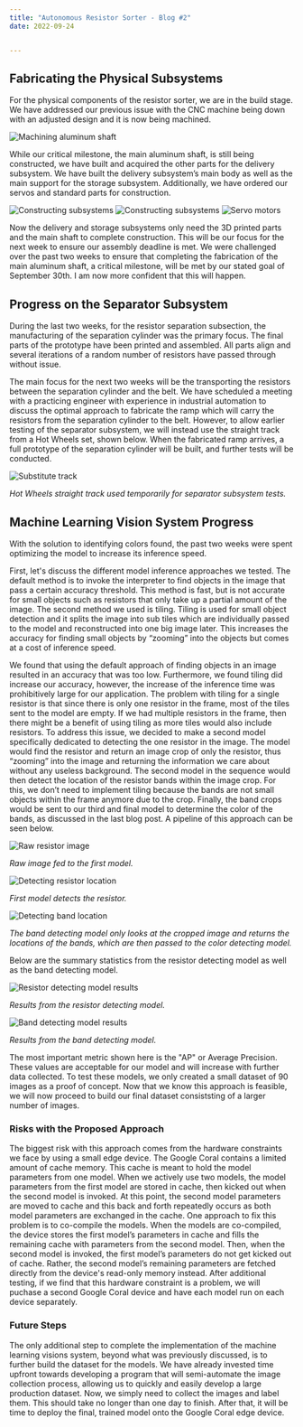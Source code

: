 ```yaml
---
title: "Autonomous Resistor Sorter - Blog #2"
date: 2022-09-24


---
```


## Fabricating the Physical Subsystems

For the physical components of the resistor sorter, we are in the build stage. We have addressed our previous issue with the CNC machine being down with an adjusted design and it is now being machined.

![Machining aluminum shaft](/Autonomous-Resistor-Sorter/assets/images/post_09_24_22/aluminum_shaft.jpg "Machining aluminum shaft.")

While our critical milestone, the main aluminum shaft, is still being constructed, we have built and acquired the other parts for the delivery subsystem. We have built the delivery subsystem’s main body as well as the main support for the storage subsystem. Additionally, we have ordered our servos and standard parts for construction.

![Constructing subsystems](/Autonomous-Resistor-Sorter/assets/images/post_09_24_22/construction_1.jpg "Constructing the physical subsystems.") ![Constructing subsystems](/Autonomous-Resistor-Sorter/assets/images/post_09_24_22/construction_2.jpg "Constructing the physical subsystems.") ![Servo motors](/Autonomous-Resistor-Sorter/assets/images/post_09_24_22/construction_3.jpg "Servo motors.")

Now the delivery and storage subsystems only need the 3D printed parts and the main shaft to complete construction. This will be our focus for the next week to ensure our assembly deadline is met. We were challenged over the past two weeks to ensure that completing the fabrication of the main aluminum shaft, a critical milestone, will be met by our stated goal of September 30th. I am now more confident that this will happen.


## Progress on the Separator Subsystem

During the last two weeks, for the resistor separation subsection, the manufacturing of the separation cylinder was the primary focus. The final parts of the prototype have been printed and assembled. All parts align and several iterations of a random number of resistors have passed through without issue.

The main focus for the next two weeks will be the transporting the resistors between the separation cylinder and the belt. We have scheduled a meeting with a practicing engineer with experience in industrial automation to discuss the optimal approach to fabricate the ramp which will carry the resistors from the separation cylinder to the belt. However, to allow earlier testing of the separator subsystem, we will instead use the straight track from a Hot Wheels set, shown below. When the fabricated ramp arrives, a full prototype of the separation cylinder will be built, and further tests will be conducted.

![Substitute track](/Autonomous-Resistor-Sorter/assets/images/post_09_24_22/hotwheels.png "Temporary track used for separator system tests.")

*Hot Wheels straight track used temporarily for separator subsystem tests.*


## Machine Learning Vision System Progress

With the solution to identifying colors found, the past two weeks were spent optimizing the model to increase its inference speed.

First, let's discuss the different model inference approaches we tested. The default method is to invoke the interpreter to find objects in the image that pass a certain accuracy threshold. This method is fast, but is not accurate for small objects such as resistors that only take up a partial amount of the image. The second method we used is tiling. Tiling is used for small object detection and it splits the image into sub tiles which are individually passed to the model and reconstructed into one big image later. This increases the accuracy for finding small objects by “zooming” into the objects but comes at a cost of inference speed.

We found that using the default approach of finding objects in an image resulted in an accuracy that was too low. Furthermore, we found tiling did increase our accuracy, however, the increase of the inference time was prohibitively large for our application. The problem with tiling for a single resistor is that since there is only one resistor in the frame, most of the tiles sent to the model are empty. If we had multiple resistors in the frame, then there might be a benefit of using tiling as more tiles would also include resistors. To address this issue, we decided to make a second model specifically dedicated to detecting the one resistor in the image. The model would find the resistor and return an image crop of only the resistor, thus “zooming” into the image and returning the information we care about without any useless background. The second model in the sequence would then detect the location of the resistor bands within the image crop. For this, we don’t need to implement tiling because the bands are not small objects within the frame anymore due to the crop. Finally, the band crops would be sent to our third and final model to determine the color of the bands, as discussed in the last blog post. A pipeline of this approach can be seen below.

![Raw resistor image](/Autonomous-Resistor-Sorter/assets/images/post_09_24_22/resistor_1.png "Raw resistor image.")

*Raw image fed to the first model.*

![Detecting resistor location](/Autonomous-Resistor-Sorter/assets/images/post_09_24_22/resistor_2.png "Detecting resistor location.")

*First model detects the resistor.*

![Detecting band location](/Autonomous-Resistor-Sorter/assets/images/post_09_24_22/resistor_3.png "Detecting the location of the resistor bands.")

*The band detecting model only looks at the cropped image and returns the locations of the bands, which are then passed to the color detecting model.*

Below are the summary statistics from the resistor detecting model as well as the band detecting model.

![Resistor detecting model results](/Autonomous-Resistor-Sorter/assets/images/post_09_24_22/results_1.png "Results from the resistor detecting model.")

*Results from the resistor detecting model.*

![Band detecting model results](/Autonomous-Resistor-Sorter/assets/images/post_09_24_22/results_2.png "Results from the band detecting model.")

*Results from the band detecting model.*

The most important metric shown here is the "AP" or Average Precision. These values are acceptable for our model and will increase with further data collected. To test these models, we only created a small dataset of 90 images as a proof of concept. Now that we know this approach is feasible, we will now proceed to build our final dataset consiststing of a larger number of images.


### Risks with the Proposed Approach

The biggest risk with this approach comes from the hardware constraints we face by using a small edge device. The Google Coral contains a limited amount of cache memory. This cache is meant to hold the model parameters from one model. When we actively use two models, the model parameters from the first model are stored in cache, then kicked out when the second model is invoked. At this point, the second model parameters are moved to cache and this back and forth repeatedly occurs as both model parameters are exchanged in the cache. One approach to fix this problem is to co-compile the models. When the models are co-compiled, the device stores the first model’s parameters in cache and fills the remaining cache with parameters from the second model. Then, when the second model is invoked, the first model’s parameters do not get kicked out of cache. Rather, the second model’s remaining parameters are fetched directly from the device's read-only memory instead. After additional testing, if we find that this hardware constraint is a problem, we will puchase a second Google Coral device and have each model run on each device separately.


### Future Steps

The only additional step to complete the implementation of the machine learning visions system, beyond what was previously discussed, is to further build the dataset for the models. We have already invested time upfront towards developing a program that will semi-automate the image collection process, allowing us to quickly and easily develop a large production dataset. Now, we simply need to collect the images and label them. This should take no longer than one day to finish. After that, it will be time to deploy the final, trained model onto the Google Coral edge device.